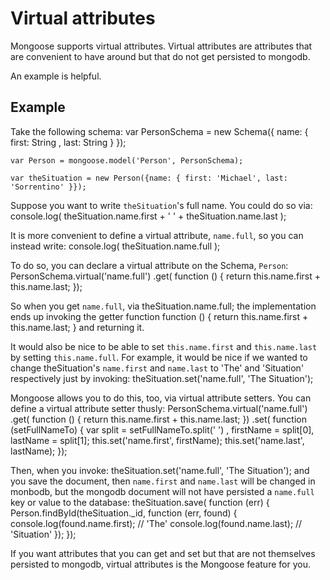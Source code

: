 Virtual attributes
====================

Mongoose supports virtual attributes. Virtual attributes are attributes
that are convenient to have around but that do not get persisted to mongodb.

An example is helpful.

## Example
Take the following schema:
    var PersonSchema = new Schema({
        name: {
            first: String
          , last: String
        }
    });

    var Person = mongoose.model('Person', PersonSchema);

    var theSituation = new Person({name: { first: 'Michael', last: 'Sorrentino' }});

Suppose you want to write `theSituation`'s full name. You could do so via:
    console.log( theSituation.name.first + ' ' + theSituation.name.last );

It is more convenient to define a virtual attribute, `name.full`, so you can instead write:
    console.log( theSituation.name.full ); 

To do so, you can declare a virtual attribute on the Schema, `Person`:
    PersonSchema.virtual('name.full')
      .get( function () {
        return this.name.first + this.name.last;
      });

So when you get `name.full`, via
    theSituation.name.full;
the implementation ends up invoking the getter function
    function () {
      return this.name.first + this.name.last;
    }
and returning it.

It would also be nice to be able to set `this.name.first` and `this.name.last` by setting `this.name.full`. For example, it would be nice if we wanted to change theSituation's `name.first` and `name.last` to 'The' and 'Situation' respectively just by invoking:
    theSituation.set('name.full', 'The Situation');

Mongoose allows you to do this, too, via virtual attribute setters. You can define a virtual attribute setter thusly:
    PersonSchema.virtual('name.full')
      .get( function () {
        return this.name.first + this.name.last;
      })
      .set( function (setFullNameTo) {
        var split = setFullNameTo.split(' ')
          , firstName = split[0], lastName = split[1];
        this.set('name.first', firstName);
        this.set('name.last', lastName);
      });

Then, when you invoke:
    theSituation.set('name.full', 'The Situation');
and you save the document, then `name.first` and `name.last` will be changed in monbodb, but the mongodb document will not have persisted a `name.full` key or value to the database:
    theSituation.save( function (err) {
      Person.findById(theSituation._id, function (err, found) {
        console.log(found.name.first); // 'The'
        console.log(found.name.last);  // 'Situation'
      });
    });

If you want attributes that you can get and set but that are not themselves persisted to mongodb, virtual attributes is the Mongoose feature for you.
